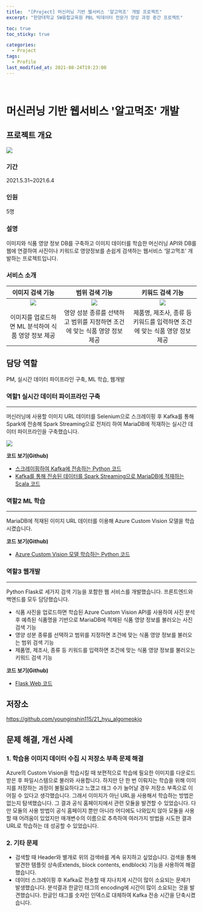 ```yaml
---
title:  "[Project] 머신러닝 기반 웹서비스 '알고먹조' 개발 프로젝트"
excerpt: "한양대학교 SW융합교육원 PBL 빅데이터 전문가 양성 과정 중간 프로젝트"

toc: true
toc_sticky: true

categories:
  - Project
tags:
  - Profile
last_modified_at: 2021-08-24T19:23:00
---
```


<br>

# 머신러닝 기반 웹서비스 '알고먹조' 개발

## 프로젝트 개요

<img src="/assets/images/projects/1.jpg" />

### 기간
2021.5.31~2021.6.4

### 인원
5명

### 설명
이미지와 식품 영양 정보 DB를 구축하고 이미지 데이터를 학습한 머신러닝 API와 DB를 웹에 연결하여 사진이나 키워드로 영양정보를 손쉽게 검색하는 웹서비스 ‘알고먹조’ 개발하는 프로젝트입니다.

### 서비스 소개

|이미지 검색 기능|범위 검색 기능|키워드 검색 기능|
|:---:|:---:|:---:|
|<img src="/assets/images/projects/mini1.GIF" />|<img src="/assets/images/projects/mini2.GIF" />|<img src="/assets/images/projects/mini3.GIF" />|
|이미지를 업로드하면 ML 분석하여 식품 영양 정보 제공|영양 성분 종류를 선택하고 범위를 지정하면 조건에 맞는 식품 영양 정보 제공|제품명, 제조사, 종류 등 키워드를 입력하면 조건에 맞는 식품 영양 정보 제공|

## 담당 역할
PM, 실시간 데이터 파이프라인 구축, ML 학습, 웹개발

### 역할1 실시간 데이터 파이프라인 구축
---
머신러닝에 사용할 이미지 URL 데이터를 Selenium으로 스크레이핑 후 Kafka를 통해 Spark에 전송해 Spark Streaming으로 전처리 하여 MariaDB에 적재하는 실시간 데이터 파이프라인을 구축했습니다.

<img src = "/assets/images/projects/3.png" />

<b>코드 보기(Github)</b>

- [스크레이핑하여 Kafka에 전송하는 Python 코드](https://github.com/younginshin115/21_hyu_algomeokjo/blob/master/scraping.ipynb)
- [Kafka를 통해 전송된 데이터를 Spark Streaming으로 MariaDB에 적재하는 Scala 코드](https://github.com/younginshin115/21_hyu_algomeokjo/blob/master/StreamingSpark.scala)

### 역할2 ML 학습
---
MariaDB에 적재된 이미지 URL 데이터를 이용해 Azure Custom Vision 모델을 학습시켰습니다.

<b>코드 보기(Github)</b>

- [Azure Custom Vision 모델 학습하는 Python 코드](https://github.com/younginshin115/21_hyu_algomeokjo/blob/master/Custom_vision.ipynb)

### 역할3 웹개발
---
Python Flask로 세가지 검색 기능을 포함한 웹 서비스를 개발했습니다. 프론트엔드와 백엔드를 모두 담당했습니다.
- 식품 사진을 업로드하면 학습된 Azure Custom Vision API를 사용하여 사진 분석 후 예측된 식품명을 기반으로 MariaDB에 적재된 식품 영양 정보를 불러오는 사진 검색 기능
- 영양 성분 종류를 선택하고 범위를 지정하면 조건에 맞는 식품 영양 정보를 불러오는 범위 검색 기능
- 제품명, 제조사, 종류 등 키워드를 입력하면 조건에 맞는 식품 영양 정보를 불러오는 키워드 검색 기능

<b>코드 보기(Github)</b>

- [Flask Web 코드](https://github.com/younginshin115/21_hyu_algomeokjo/tree/master/Web)

## 저장소
<a href="https://github.com/younginshin115/21_hyu_algomeokjo">https://github.com/younginshin115/21_hyu_algomeokjo</a>

## 문제 해결, 개선 사례

### 1. 학습용 이미지 데이터 수집 시 저장소 부족 문제 해결
 
Azure의 Custom Vision을 학습시킬 때 보편적으로 학습에 필요한 이미지를 다운로드 받은 후 파일시스템으로 불러와 사용합니다. 하지만 단 한 번 이뤄지는 학습을 위해 이미지를 저장하는 과정이 불필요하다고 느꼈고 태그 수가 늘어날 경우 저장소 부족으로 이어질 수 있다고 생각했습니다. 그래서 이미지가 아닌 URL을 사용해서 학습하는 방법은 없는지 탐색했습니다. 그 결과 공식 홈페이지에서 관련 모듈을 발견할 수 있었습니다. 다만 모듈의 사용 방법이 공식 홈페이지 뿐만 아니라 어디에도 나와있지 않아 모듈을 사용할 때 어려움이 있었지만 매개변수의 이름으로 추측하여 여러가지 방법을 시도한 결과 URL로 학습하는 데 성공할 수 있었습니다.

### 2. 기타 문제

- 검색할 때 Header와 별개로 위의 검색바를 계속 유지하고 싶었습니다. 검색을 통해 발견한 템플릿 상속(Extends, block contents, endblock) 기능을 사용하여 해결했습니다.
- 데이터 스크레이핑 후 Kafka로 전송할 때 지나치게 시간이 많이 소요되는 문제가 발생했습니다. 분석결과 한글인 태그의 encoding에 시간이 많이 소요되는 것을 발견했습니다. 한글인 태그를 숫자인 인덱스로 대체하여 Kafka 전송 시간을 단축시켰습니다.
